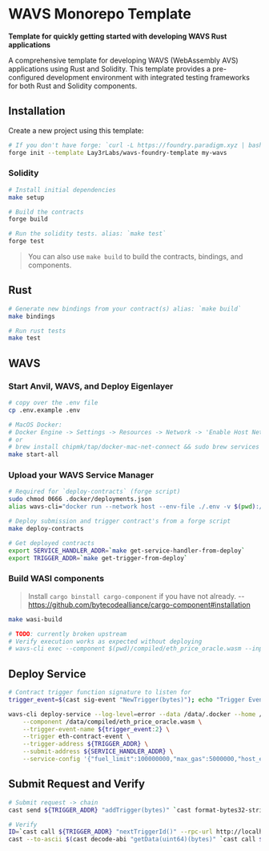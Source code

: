 # WAVS Monorepo Template

<!-- ![Rust](https://github.com/gakonst/foundry-rust-template/workflows/Rust/badge.svg)
![Solidity](https://github.com/gakonst/foundry-rust-template/workflows/Solidity/badge.svg)
[![Telegram Chat][tg-badge]][tg-url]

[tg-badge]:
  https://img.shields.io/endpoint?color=neon&style=flat-square&url=https%3A%2F%2Ftg.sumanjay.workers.dev%2Ffoundry_rs
[tg-url]: https://t.me/foundry_rs -->

**Template for quickly getting started with developing WAVS Rust applications**

A comprehensive template for developing WAVS (WebAssembly AVS) applications using Rust and Solidity. This template provides a pre-configured development environment with integrated testing frameworks for both Rust and Solidity components.

## Installation

Create a new project using this template:

```bash
# If you don't have forge: `curl -L https://foundry.paradigm.xyz | bash`
forge init --template Lay3rLabs/wavs-foundry-template my-wavs
```

### Solidity

```bash
# Install initial dependencies
make setup

# Build the contracts
forge build

# Run the solidity tests. alias: `make test`
forge test
```

> You can also use `make build` to build the contracts, bindings, and components.

## Rust

```bash
# Generate new bindings from your contract(s) alias: `make build`
make bindings

# Run rust tests
make test
```

## WAVS

### Start Anvil, WAVS, and Deploy Eigenlayer

```bash
# copy over the .env file
cp .env.example .env

# MacOS Docker:
# Docker Engine -> Settings -> Resources -> Network -> 'Enable Host Networking'
# or
# brew install chipmk/tap/docker-mac-net-connect && sudo brew services start chipmk/tap/docker-mac-net-connect
make start-all
```

### Upload your WAVS Service Manager

```bash
# Required for `deploy-contracts` (forge script)
sudo chmod 0666 .docker/deployments.json
alias wavs-cli="docker run --network host --env-file ./.env -v $(pwd):/data ghcr.io/lay3rlabs/wavs:0.3.0-alpha5 wavs-cli"

# Deploy submission and trigger contract's from a forge script
make deploy-contracts

# Get deployed contracts
export SERVICE_HANDLER_ADDR=`make get-service-handler-from-deploy`
export TRIGGER_ADDR=`make get-trigger-from-deploy`
```

### Build WASI components

> Install `cargo binstall cargo-component` if you have not already. -- https://github.com/bytecodealliance/cargo-component#installation

```bash
make wasi-build

# TODO: currently broken upstream
# Verify execution works as expected without deploying
# wavs-cli exec --component $(pwd)/compiled/eth_price_oracle.wasm --input `cast format-bytes32-string 1`
```

## Deploy Service

```bash
# Contract trigger function signature to listen for
trigger_event=$(cast sig-event "NewTrigger(bytes)"); echo "Trigger Event: $trigger_event"

wavs-cli deploy-service --log-level=error --data /data/.docker --home /data \
    --component /data/compiled/eth_price_oracle.wasm \
    --trigger-event-name ${trigger_event:2} \
    --trigger eth-contract-event \
    --trigger-address ${TRIGGER_ADDR} \
    --submit-address ${SERVICE_HANDLER_ADDR} \
    --service-config '{"fuel_limit":100000000,"max_gas":5000000,"host_envs":[],"kv":[],"workflow_id":"default","component_id":"default"}'
```

## Submit Request and Verify

```bash
# Submit request -> chain
cast send ${TRIGGER_ADDR} "addTrigger(bytes)" `cast format-bytes32-string 1` --rpc-url http://localhost:8545 --private-key $ANVIL_PRIVATE_KEY

# Verify
ID=`cast call ${TRIGGER_ADDR} "nextTriggerId()" --rpc-url http://localhost:8545`; echo "ID: $ID"
cast --to-ascii $(cast decode-abi "getData(uint64)(bytes)" `cast call ${SERVICE_HANDLER_ADDR} "getData(uint64)" $ID`)
```
